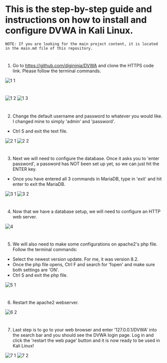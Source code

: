 # This is the step-by-step guide and instructions on how to install and configure DVWA in Kali Linux.
    NOTE: If you are looking for the main project content, it is located in the main.md file of this repository.
#
1.  Go to https://github.com/digininja/DVWA and clone the HTTPS code link. Please follow the terminal commands.

![1 1](https://github.com/user-attachments/assets/ef5b0b4c-4e5b-447c-ae3f-d34020e6f684)
#
![1 2](https://github.com/user-attachments/assets/6bdd316e-c629-4edc-9abf-32990ca1646e)
![1 3](https://github.com/user-attachments/assets/b5c83c4b-2014-4c32-abf7-16ac9f554e6a)
#

2. Change the default username and password to whatever you would like. I changed mine to simply 'admin' and 'password'. 

- Ctrl S and exit the text file.

![2 1](https://github.com/user-attachments/assets/0b23cf1c-1fab-4576-8c4c-facf6c794e51)
![2 2](https://github.com/user-attachments/assets/34783c49-88f6-4c92-8daa-4e311195add7)
#

3. Next we will need to configure the database. Once it asks you to 'enter password', a password has NOT been set up yet, so we can just hit the ENTER key.

- Once you have entered all 3 commands in MariaDB, type in 'exit' and hit enter to exit the MariaDB.

![3 1](https://github.com/user-attachments/assets/f38eab48-b7fd-4691-855a-bc1efd518a35)
![3 2](https://github.com/user-attachments/assets/c908468f-ca9d-4ba7-91cf-25ced00d6c9e)
#

4. Now that we have a database setup, we will need to configure an HTTP web server. 

![4](https://github.com/user-attachments/assets/72cf6a36-b851-48c8-bb26-1b08fd6677e6)
#

5. We will also need to make some configurations on apache2's php file. 
Follow the terminal commands:
 - Select the newest version update. For me, it was version 8.2.
 - Once the php file opens, Ctrl F and search for 'fopen' and make sure both settings are 'ON'. 
 - Ctrl S and exit the php file.

![5 1](https://github.com/user-attachments/assets/7e501a0d-f024-4898-b188-a8f7adea97e1)
#

6. Restart the apache2 webserver.

![6 2](https://github.com/user-attachments/assets/2789a67f-93ec-4a00-85b1-385d6b2ffd52)
#

7. Last step is to go to your web browser and enter '127.0.0.1/DVWA' into the search bar and you should see the DVWA login page. Log in and click the 'restart the web page' button and it is now ready to be used in Kali Linux!

![7 1](https://github.com/user-attachments/assets/eeed0a97-f7b1-4fb7-abb3-eba64c8109c8)
![7 2](https://github.com/user-attachments/assets/72e33e5a-b512-48fd-a74e-8069f1c093cc)


